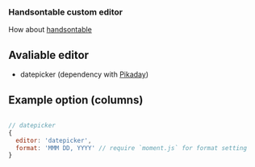 ### Handsontable custom editor

How about [handsontable](https://github.com/handsontable/jquery-handsontable)

## Avaliable editor
- datepicker (dependency with [Pikaday](https://github.com/dbushell/Pikaday))

## Example option (columns)
```JavaScript

// datepicker
{
  editor: 'datepicker',
  format: 'MMM DD, YYYY' // require `moment.js` for format setting
}
```
